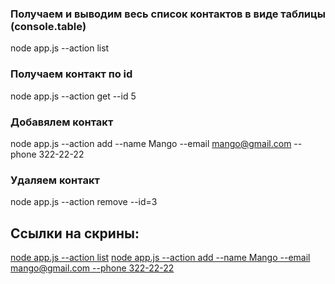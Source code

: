 ### Получаем и выводим весь список контактов в виде таблицы (console.table)

node app.js --action list

### Получаем контакт по id

node app.js --action get --id 5

### Добавялем контакт

node app.js --action add --name Mango --email mango@gmail.com --phone 322-22-22

### Удаляем контакт

node app.js --action remove --id=3

## Ссылки на скрины:

[node app.js --action list](https://drive.google.com/file/d/1W2NXuumB5x1YE3PITzC3St9mh8cBWKc1/view?usp=sharing)
[node app.js --action add --name Mango --email mango@gmail.com --phone 322-22-22](https://drive.google.com/file/d/1myPH-ZVtuFa5JTYcGdRRqpVFkyKh4hdz/view?usp=sharing)
